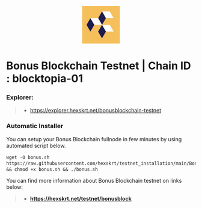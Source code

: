 <p align="center">
  <img height="100" height="auto" src="https://github.com/hexskrt/logos/blob/main/bonus.jpg?raw=true">
</p>

# Bonus Blockchain Testnet | Chain ID : blocktopia-01

### Explorer:
>-  https://explorer.hexskrt.net/bonusblockchain-testnet

### Automatic Installer
You can setup your Bonus Blockchain fullnode in few minutes by using automated script below.
```
wget -O bonus.sh https://raw.githubusercontent.com/hexskrt/testnet_installation/main/BonusBlock/bonus.sh && chmod +x bonus.sh && ./bonus.sh
```

You can find more information about Bonus Blockchain testnet on links below:

>- **https://hexskrt.net/testnet/bonusblock**
